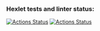### Hexlet tests and linter status:
[![Actions Status](https://github.com/Uralskii/frontend-project-11/actions/workflows/hexlet-check.yml/badge.svg)](https://github.com/Uralskii/frontend-project-11/actions)
[![Actions Status](https://github.com/Uralskii/frontend-project-11/actions/workflows/build.yml/badge.svg)](https://github.com/Uralskii/frontend-project-11/actions)